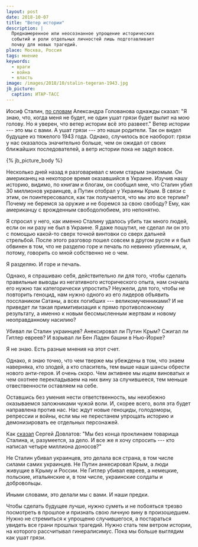 ```yaml
---
layout: post
date: 2018-10-07
title: "Ветер истории"
description: |
  Преднамеренное или неосознанное упрощение исторических
  событий и роли отдельных личностей лишь подготавливает
  почву для новых трагедий.
place: Москва, Россия
tags: мнение
keywords:
  - враги
  - война
  - власть
image: /images/2018/10/stalin-tegeran-1943.jpg
jb_picture:
  caption: ИТАР-ТАСС
---
```


Иосиф Сталин, [по словам](http://militera.lib.ru/memo/russian/golovanov_ae/28.html)
Александра Голованова однажды сказал: "Я знаю, что, когда меня не будет,
не один ушат грязи будет вылит на мою голову. Но я уверен, что ветер истории всё это развеет."
Ветер истории --- это мы с вами. А ушат грязи --- это наши родители.
Так он видел будущее из тяжелого 1943 года. Однако, случилось все наоборот:
грязи у нас оказалось значительно больше, чем он ожидал от своих ближайших последователей,
а ветр истории пока не задул вовсе.

{% jb_picture_body %}

<!--more-->

Несколько дней назад я разговаривал с моим старым знакомым. Он американец
на некоторое время оказавшийся в Украине. Изучив нашу историю, видимо, по
книгам и блогам, он сообщил мне, что Сталин убил 30 миллионов украинцев,
а Путин отобрал у Украины Крым. В связи с этим, он поинтересовался, как так получается,
что мы это все терпим? Почему не беремся за оружие и не боремся за свою свободу?
Ему, как американцу с врожденным свободолюбием, это непонятно.

Я спросил у него, как именно Сталину удалось убить так много людей, если он
ни разу не был в Украине. Я даже пошутил, не сделал ли он это с помощью
какой-то сверх точной винтовки со сверх дальней стрельбой. После этого разговор
пошел совсем в другом русле и я был обвинен в том, что не разделю горе
и печаль по невинно убиенным, и, потому, говорить со мной собственно не о чем.

Я разделяю. И горе и печаль.

Однако, я спрашиваю себя, действительно ли для того, чтобы сделать правильные
выводы из негативного исторического опыта, нам сначала его нужно так категорически упростить?
Неужели, для того, чтобы не повторить геноцид, нам нужно одного из его
лидеров объявить посслаником Сатаны, а всех погибших --- великомученниками?
И не приведет ли такая примитивизация к прямо противоложному результату, а именно
к новым бессмысленным жертвам и новому неоправданному насилию?

Убивал ли Сталин украинцев?
Анексировал ли Путин Крым?
Сжигал ли Гитлер евреев?
И взрывал ли Бен Ладен башни в Нью-Йорке?

Я не знаю. Есть разные мнения на этот счет.

Однако, я знаю точно, что чем тверже мы убеждены в том, что знаем
наверняка, кто злодей, а кто спаситель, тем выше наши шансы обрести нового
анти-героя. И очень скоро. Чем активнее мы ищем виноватых и чем охотнее перекладываем
на них вину за случившееся, тем меньше отвественности оставляем на себе.

Оставшись без умения нести ответственность, мы неизбежно оказываемся
заложниками чужой воли. И, скорее всего, воля эта будет направлена против нас.
Нас ждут новые геноциды, голодоморы, репрессии и войны, если мы не перестанем
упрощать историю и демонизировать ее отдельных персонажей.

Как [сказал](https://ru.wikipedia.org/wiki/%D0%97%D0%BE%D0%BD%D0%B0._%D0%97%D0%B0%D0%BF%D0%B8%D1%81%D0%BA%D0%B8_%D0%BD%D0%B0%D0%B4%D0%B7%D0%B8%D1%80%D0%B0%D1%82%D0%B5%D0%BB%D1%8F)
Сергей Довлатов: "Мы без конца проклинаем товарища Сталина, и,
разумеется, за дело. И все же я хочу спросить ---
кто написал четыре миллиона доносов?"

Не Сталин убивал украинцев, это делала
вся страна, в том числе силами самих украинцев.
Не Путин анкесировал Крым,
а люди живущие в Крыму и России.
Не Гитлер убивал евреев, а немецкие, польские, итальянские и, в том числе,
украинские солдаты и добровольцы.

Иными словами, это делали мы с вами. И наши предки.

Чтобы сделать будущее
лучше, нужно суметь и не побояться трезво посмотреть в прошлое и признать свою личную вину
в произошедшем. Нужно не стремиться к упрощеню случившегося, а постараться увидеть все грани
прошлых трагедий. Нужно стать тем ветром истории, на которого рассчитывал
гинералисимус. Пока мы больше выглядим как ушат грязи.

